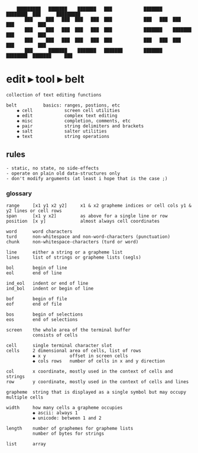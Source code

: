 ```
    █████████   ███████    ███████   ███            ███████    ████████  ███      █████████
       ███     ███   ███  ███   ███  ███            ███   ███  ███       ███         ███   
       ███     ███   ███  ███   ███  ███            ███████    ███████   ███         ███   
       ███     ███   ███  ███   ███  ███            ███   ███  ███       ███         ███   
       ███      ███████    ███████   ███████        ███████    ████████  ███████     ███   
```

# edit ▸ tool ▸ belt

    collection of text editing functions
    
    belt          basics: ranges, postions, etc 
        ◆ cell            screen cell utilities
        ◆ edit            complex text editing
        ◆ misc            completion, comments, etc
        ◆ pair            string delimiters and brackets
        ◆ salt            salter utilities
        ◆ text            string operations

## rules
    
    - static, no state, no side-effects
    - operate on plain old data-structures only
    - don't modify arguments (at least i hope that is the case ;)

### glossary

    range     [x1 y1 x2 y2]     x1 & x2 grapheme indices or cell cols y1 & y2 lines or cell rows
    span      [x1 y x2]         as above for a single line or row
    position  [x y]             almost always cell coordinates
    
    word      word characters
    turd      non-whitespace and non-word-characters (punctuation)
    chunk     non-whitespace-characters (turd or word)
    
    line      either a string or a grapheme list
    lines     list of strings or grapheme lists (segls)
    
    bol       begin of line
    eol       end of line
    
    ind_eol   indent or end of line
    ind_bol   indent or begin of line

    bof       begin of file
    eof       end of file
    
    bos       begin of selections
    eos       end of selections
    
    screen    the whole area of the terminal buffer
              consists of cells
    
    cell      single terminal character slot
    cells     2 dimensional area of cells, list of rows
              ◆ x y         offset in screen cells
              ◆ cols rows   number of cells in x and y direction

    col       x coordinate, mostly used in the context of cells and strings
    row       y coordinate, mostly used in the context of cells and lines
    
    grapheme  string that is displayed as a single symbol but may occupy multiple cells
              
    width     how many cells a grapheme occupies
              ◆ ascii: always 1 
              ◆ unicode: between 1 and 2
                                
    length    number of graphemes for grapheme lists
              number of bytes for strings
    
    list      array    
    
    